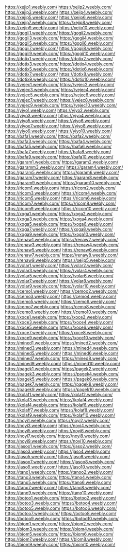 <a href="https://xejip1.weebly.com/">https://xejip1.weebly.com/</a>
<a href="https://xejip2.weebly.com/">https://xejip2.weebly.com/</a>
<a href="https://xejip3.weebly.com/">https://xejip3.weebly.com/</a>
<a href="https://xejip4.weebly.com/">https://xejip4.weebly.com/</a>
<a href="https://xejip5.weebly.com/">https://xejip5.weebly.com/</a>
<a href="https://xejip6.weebly.com/">https://xejip6.weebly.com/</a>
<a href="https://xejip7.weebly.com/">https://xejip7.weebly.com/</a>
<a href="https://xejip8.weebly.com/">https://xejip8.weebly.com/</a>
<a href="https://xejip9.weebly.com/">https://xejip9.weebly.com/</a>
<a href="https://xejip10.weebly.com/">https://xejip10.weebly.com/</a>
<a href="https://gogii1.weebly.com/">https://gogii1.weebly.com/</a>
<a href="https://gogii2.weebly.com/">https://gogii2.weebly.com/</a>
<a href="https://gogii3.weebly.com/">https://gogii3.weebly.com/</a>
<a href="https://gogii4.weebly.com/">https://gogii4.weebly.com/</a>
<a href="https://gogii5.weebly.com/">https://gogii5.weebly.com/</a>
<a href="https://gogii6.weebly.com/">https://gogii6.weebly.com/</a>
<a href="https://gogii7.weebly.com/">https://gogii7.weebly.com/</a>
<a href="https://gogii8.weebly.com/">https://gogii8.weebly.com/</a>
<a href="https://gogii9.weebly.com/">https://gogii9.weebly.com/</a>
<a href="https://gogii10.weebly.com/">https://gogii10.weebly.com/</a>
<a href="https://dotix1.weebly.com/">https://dotix1.weebly.com/</a>
<a href="https://dotix2.weebly.com/">https://dotix2.weebly.com/</a>
<a href="https://dotix3.weebly.com/">https://dotix3.weebly.com/</a>
<a href="https://dotix4.weebly.com/">https://dotix4.weebly.com/</a>
<a href="https://dotix5.weebly.com/">https://dotix5.weebly.com/</a>
<a href="https://dotix6.weebly.com/">https://dotix6.weebly.com/</a>
<a href="https://dotix7.weebly.com/">https://dotix7.weebly.com/</a>
<a href="https://dotix8.weebly.com/">https://dotix8.weebly.com/</a>
<a href="https://dotix9.weebly.com/">https://dotix9.weebly.com/</a>
<a href="https://dotix10.weebly.com/">https://dotix10.weebly.com/</a>
<a href="https://vejec1.weebly.com/">https://vejec1.weebly.com/</a>
<a href="https://vejec2.weebly.com/">https://vejec2.weebly.com/</a>
<a href="https://vejec3.weebly.com/">https://vejec3.weebly.com/</a>
<a href="https://vejec4.weebly.com/">https://vejec4.weebly.com/</a>
<a href="https://vejec5.weebly.com/">https://vejec5.weebly.com/</a>
<a href="https://vejec6.weebly.com/">https://vejec6.weebly.com/</a>
<a href="https://vejec7.weebly.com/">https://vejec7.weebly.com/</a>
<a href="https://vejec8.weebly.com/">https://vejec8.weebly.com/</a>
<a href="https://vejec9.weebly.com/">https://vejec9.weebly.com/</a>
<a href="https://vejec10.weebly.com/">https://vejec10.weebly.com/</a>
<a href="https://yiyo1.weebly.com/">https://yiyo1.weebly.com/</a>
<a href="https://yiyo2.weebly.com/">https://yiyo2.weebly.com/</a>
<a href="https://yiyo3.weebly.com/">https://yiyo3.weebly.com/</a>
<a href="https://yiyo4.weebly.com/">https://yiyo4.weebly.com/</a>
<a href="https://yiyo5.weebly.com/">https://yiyo5.weebly.com/</a>
<a href="https://yiyo6.weebly.com/">https://yiyo6.weebly.com/</a>
<a href="https://yiyoo7.weebly.com/">https://yiyoo7.weebly.com/</a>
<a href="https://yiyo8.weebly.com/">https://yiyo8.weebly.com/</a>
<a href="https://yiyo9.weebly.com/">https://yiyo9.weebly.com/</a>
<a href="https://yiyo10.weebly.com/">https://yiyo10.weebly.com/</a>
<a href="https://bafa1.weebly.com/">https://bafa1.weebly.com/</a>
<a href="https://bafa2.weebly.com/">https://bafa2.weebly.com/</a>
<a href="https://bafa3.weebly.com/">https://bafa3.weebly.com/</a>
<a href="https://bafa4.weebly.com/">https://bafa4.weebly.com/</a>
<a href="https://bafa5.weebly.com/">https://bafa5.weebly.com/</a>
<a href="https://bafa6.weebly.com/">https://bafa6.weebly.com/</a>
<a href="https://bafa7.weebly.com/">https://bafa7.weebly.com/</a>
<a href="https://bafa8.weebly.com/">https://bafa8.weebly.com/</a>
<a href="https://bafa9.weebly.com/">https://bafa9.weebly.com/</a>
<a href="https://bafa10.weebly.com/">https://bafa10.weebly.com/</a>
<a href="https://garam1.weebly.com/">https://garam1.weebly.com/</a>
<a href="https://garam2.weebly.com/">https://garam2.weebly.com/</a>
<a href="https://garamm3.weebly.com/">https://garamm3.weebly.com/</a>
<a href="https://garam4.weebly.com/">https://garam4.weebly.com/</a>
<a href="https://garam5.weebly.com/">https://garam5.weebly.com/</a>
<a href="https://garam6.weebly.com/">https://garam6.weebly.com/</a>
<a href="https://garam7.weebly.com/">https://garam7.weebly.com/</a>
<a href="https://garam8.weebly.com/">https://garam8.weebly.com/</a>
<a href="https://garam9.weebly.com/">https://garam9.weebly.com/</a>
<a href="https://garam10.weebly.com/">https://garam10.weebly.com/</a>
<a href="https://ricom1.weebly.com/">https://ricom1.weebly.com/</a>
<a href="https://ricom2.weebly.com/">https://ricom2.weebly.com/</a>
<a href="https://ricom3.weebly.com/">https://ricom3.weebly.com/</a>
<a href="https://ricom4.weebly.com/">https://ricom4.weebly.com/</a>
<a href="https://ricom5.weebly.com/">https://ricom5.weebly.com/</a>
<a href="https://ricom6.weebly.com/">https://ricom6.weebly.com/</a>
<a href="https://ricom7.weebly.com/">https://ricom7.weebly.com/</a>
<a href="https://ricom8.weebly.com/">https://ricom8.weebly.com/</a>
<a href="https://ricom9.weebly.com/">https://ricom9.weebly.com/</a>
<a href="https://ricom10.weebly.com/">https://ricom10.weebly.com/</a>
<a href="https://xoga1.weebly.com/">https://xoga1.weebly.com/</a>
<a href="https://xoga2.weebly.com/">https://xoga2.weebly.com/</a>
<a href="https://xoga3.weebly.com/">https://xoga3.weebly.com/</a>
<a href="https://xoga4.weebly.com/">https://xoga4.weebly.com/</a>
<a href="https://xoga5.weebly.com/">https://xoga5.weebly.com/</a>
<a href="https://xoga6.weebly.com/">https://xoga6.weebly.com/</a>
<a href="https://xoga7.weebly.com/">https://xoga7.weebly.com/</a>
<a href="https://xoga8.weebly.com/">https://xoga8.weebly.com/</a>
<a href="https://xoga9.weebly.com/">https://xoga9.weebly.com/</a>
<a href="https://xoga10.weebly.com/">https://xoga10.weebly.com/</a>
<a href="https://renaw1.weebly.com/">https://renaw1.weebly.com/</a>
<a href="https://renaw2.weebly.com/">https://renaw2.weebly.com/</a>
<a href="https://renaw3.weebly.com/">https://renaw3.weebly.com/</a>
<a href="https://renaw4.weebly.com/">https://renaw4.weebly.com/</a>
<a href="https://renaw5.weebly.com/">https://renaw5.weebly.com/</a>
<a href="https://renaw6.weebly.com/">https://renaw6.weebly.com/</a>
<a href="https://renaw7.weebly.com/">https://renaw7.weebly.com/</a>
<a href="https://renaw8.weebly.com/">https://renaw8.weebly.com/</a>
<a href="https://renaw9.weebly.com/">https://renaw9.weebly.com/</a>
<a href="https://xejip5.weebly.com/">https://xejip5.weebly.com/</a>
<a href="https://volar1.weebly.com/">https://volar1.weebly.com/</a>
<a href="https://volar2.weebly.com/">https://volar2.weebly.com/</a>
<a href="https://volar3.weebly.com/">https://volar3.weebly.com/</a>
<a href="https://volar4.weebly.com/">https://volar4.weebly.com/</a>
<a href="https://volar5.weebly.com/">https://volar5.weebly.com/</a>
<a href="https://volar6.weebly.com/">https://volar6.weebly.com/</a>
<a href="https://volar7.weebly.com/">https://volar7.weebly.com/</a>
<a href="https://volar8.weebly.com/">https://volar8.weebly.com/</a>
<a href="https://volar9.weebly.com/">https://volar9.weebly.com/</a>
<a href="https://volar10.weebly.com/">https://volar10.weebly.com/</a>
<a href="https://cemo1.weebly.com/">https://cemo1.weebly.com/</a>
<a href="https://cemoo2.weebly.com/">https://cemoo2.weebly.com/</a>
<a href="https://cemo3.weebly.com/">https://cemo3.weebly.com/</a>
<a href="https://cemo4.weebly.com/">https://cemo4.weebly.com/</a>
<a href="https://cemo5.weebly.com/">https://cemo5.weebly.com/</a>
<a href="https://cemo6.weebly.com/">https://cemo6.weebly.com/</a>
<a href="https://cemo7.weebly.com/">https://cemo7.weebly.com/</a>
<a href="https://cemo8.weebly.com/">https://cemo8.weebly.com/</a>
<a href="https://cemo9.weebly.com/">https://cemo9.weebly.com/</a>
<a href="https://cemo10.weebly.com/">https://cemo10.weebly.com/</a>
<a href="https://xoce1.weebly.com/">https://xoce1.weebly.com/</a>
<a href="https://xoce2.weebly.com/">https://xoce2.weebly.com/</a>
<a href="https://xoce3.weebly.com/">https://xoce3.weebly.com/</a>
<a href="https://xoce4.weebly.com/">https://xoce4.weebly.com/</a>
<a href="https://xoce5.weebly.com/">https://xoce5.weebly.com/</a>
<a href="https://xoce6.weebly.com/">https://xoce6.weebly.com/</a>
<a href="https://xoce7.weebly.com/">https://xoce7.weebly.com/</a>
<a href="https://xoce8.weebly.com/">https://xoce8.weebly.com/</a>
<a href="https://xoce9.weebly.com/">https://xoce9.weebly.com/</a>
<a href="https://xoce10.weebly.com/">https://xoce10.weebly.com/</a>
<a href="https://mined1.weebly.com/">https://mined1.weebly.com/</a>
<a href="https://mined2.weebly.com/">https://mined2.weebly.com/</a>
<a href="https://mined3.weebly.com/">https://mined3.weebly.com/</a>
<a href="https://mined4.weebly.com/">https://mined4.weebly.com/</a>
<a href="https://mined5.weebly.com/">https://mined5.weebly.com/</a>
<a href="https://mined6.weebly.com/">https://mined6.weebly.com/</a>
<a href="https://mined7.weebly.com/">https://mined7.weebly.com/</a>
<a href="https://mined8.weebly.com/">https://mined8.weebly.com/</a>
<a href="https://mined9.weebly.com/">https://mined9.weebly.com/</a>
<a href="https://mined10.weebly.com/">https://mined10.weebly.com/</a>
<a href="https://pagek1.weebly.com/">https://pagek1.weebly.com/</a>
<a href="https://pagek2.weebly.com/">https://pagek2.weebly.com/</a>
<a href="https://pagek3.weebly.com/">https://pagek3.weebly.com/</a>
<a href="https://pagek4.weebly.com/">https://pagek4.weebly.com/</a>
<a href="https://pagek5.weebly.com/">https://pagek5.weebly.com/</a>
<a href="https://pagek6.weebly.com/">https://pagek6.weebly.com/</a>
<a href="https://pagek7.weebly.com/">https://pagek7.weebly.com/</a>
<a href="https://pagek8.weebly.com/">https://pagek8.weebly.com/</a>
<a href="https://pagek9.weebly.com/">https://pagek9.weebly.com/</a>
<a href="https://pagek10.weebly.com/">https://pagek10.weebly.com/</a>
<a href="https://kolaf1.weebly.com/">https://kolaf1.weebly.com/</a>
<a href="https://kolaf2.weebly.com/">https://kolaf2.weebly.com/</a>
<a href="https://kolaf3.weebly.com/">https://kolaf3.weebly.com/</a>
<a href="https://kolaf4.weebly.com/">https://kolaf4.weebly.com/</a>
<a href="https://kolaf4.weebly.com/">https://kolaf4.weebly.com/</a>
<a href="https://kolaf6.weebly.com/">https://kolaf6.weebly.com/</a>
<a href="https://kolaff7.weebly.com/">https://kolaff7.weebly.com/</a>
<a href="https://kolaf8.weebly.com/">https://kolaf8.weebly.com/</a>
<a href="https://kolaf9.weebly.com/">https://kolaf9.weebly.com/</a>
<a href="https://kolaf10.weebly.com/">https://kolaf10.weebly.com/</a>
<a href="https://noyi1.weebly.com/">https://noyi1.weebly.com/</a>
<a href="https://noyi2.weebly.com/">https://noyi2.weebly.com/</a>
<a href="https://noyi3.weebly.com/">https://noyi3.weebly.com/</a>
<a href="https://noyi4.weebly.com/">https://noyi4.weebly.com/</a>
<a href="https://noyi5.weebly.com/">https://noyi5.weebly.com/</a>
<a href="https://noyi6.weebly.com/">https://noyi6.weebly.com/</a>
<a href="https://noyi7.weebly.com/">https://noyi7.weebly.com/</a>
<a href="https://noyi8.weebly.com/">https://noyi8.weebly.com/</a>
<a href="https://noyi9.weebly.com/">https://noyi9.weebly.com/</a>
<a href="https://noyi10.weebly.com/">https://noyi10.weebly.com/</a>
<a href="https://jasoo1.weebly.com/">https://jasoo1.weebly.com/</a>
<a href="https://jaso2.weebly.com/">https://jaso2.weebly.com/</a>
<a href="https://jaso3.weebly.com/">https://jaso3.weebly.com/</a>
<a href="https://jaso4.weebly.com/">https://jaso4.weebly.com/</a>
<a href="https://jaso5.weebly.com/">https://jaso5.weebly.com/</a>
<a href="https://jaso6.weebly.com/">https://jaso6.weebly.com/</a>
<a href="https://jasoo7.weebly.com/">https://jasoo7.weebly.com/</a>
<a href="https://jasoo8.weebly.com/">https://jasoo8.weebly.com/</a>
<a href="https://jaso9.weebly.com/">https://jaso9.weebly.com/</a>
<a href="https://jaso10.weebly.com/">https://jaso10.weebly.com/</a>
<a href="https://tano1.weebly.com/">https://tano1.weebly.com/</a>
<a href="https://tanoo2.weebly.com/">https://tanoo2.weebly.com/</a>
<a href="https://tano3.weebly.com/">https://tano3.weebly.com/</a>
<a href="https://tano4.weebly.com/">https://tano4.weebly.com/</a>
<a href="https://tano5.weebly.com/">https://tano5.weebly.com/</a>
<a href="https://tano6.weebly.com/">https://tano6.weebly.com/</a>
<a href="https://tano7.weebly.com/">https://tano7.weebly.com/</a>
<a href="https://tano8.weebly.com/">https://tano8.weebly.com/</a>
<a href="https://tano9.weebly.com/">https://tano9.weebly.com/</a>
<a href="https://tano10.weebly.com/">https://tano10.weebly.com/</a>
<a href="https://botoo1.weebly.com/">https://botoo1.weebly.com/</a>
<a href="https://botoo2.weebly.com/">https://botoo2.weebly.com/</a>
<a href="https://botoo3.weebly.com/">https://botoo3.weebly.com/</a>
<a href="https://botoo4.weebly.com/">https://botoo4.weebly.com/</a>
<a href="https://botoo5.weebly.com/">https://botoo5.weebly.com/</a>
<a href="https://botoo6.weebly.com/">https://botoo6.weebly.com/</a>
<a href="https://botoo7.weebly.com/">https://botoo7.weebly.com/</a>
<a href="https://botoo8.weebly.com/">https://botoo8.weebly.com/</a>
<a href="https://botoo9.weebly.com/">https://botoo9.weebly.com/</a>
<a href="https://botoo10.weebly.com/">https://botoo10.weebly.com/</a>
<a href="https://biom1.weebly.com/">https://biom1.weebly.com/</a>
<a href="https://biom2.weebly.com/">https://biom2.weebly.com/</a>
<a href="https://biom3.weebly.com/">https://biom3.weebly.com/</a>
<a href="https://biom4.weebly.com/">https://biom4.weebly.com/</a>
<a href="https://biom5.weebly.com/">https://biom5.weebly.com/</a>
<a href="https://biom6.weebly.com/">https://biom6.weebly.com/</a>
<a href="https://biom7.weebly.com/">https://biom7.weebly.com/</a>
<a href="https://biom8.weebly.com/">https://biom8.weebly.com/</a>
<a href="https://biom9.weebly.com/">https://biom9.weebly.com/</a>
<a href="https://biom10.weebly.com/">https://biom10.weebly.com/</a>
